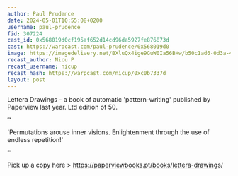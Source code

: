```yaml
---
author: Paul Prudence
date: 2024-05-01T10:55:08+0200
username: paul-prudence
fid: 307224
cast_id: 0x568019d0cf195af652d14cd96da5927fe876873d
cast: https://warpcast.com/paul-prudence/0x568019d0
image: https://imagedelivery.net/BXluQx4ige9GuW0Ia56BHw/b50c1ad6-0d3a-4e42-3c55-404fa81cc200/original
recast_author: Nicu P
recast_username: nicup
recast_hash: https://warpcast.com/nicup/0xc0b7337d
layout: post
---
```

Lettera Drawings - a book of automatic 'pattern-writing' published by Paperview last year. Ltd edition of 50.  
༟   
'Permutations arouse inner visions. Enlightenment through the use of endless repetition!'  
༟   
Pick up a copy here > https://paperviewbooks.pt/books/lettera-drawings/  

<img src='https://imagedelivery.net/BXluQx4ige9GuW0Ia56BHw/b50c1ad6-0d3a-4e42-3c55-404fa81cc200/original' alt='' referrerpolicy='no-referrer'/>